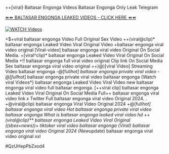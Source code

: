 ++[viral} Baltasar Engonga Videos Baltasar Engonga Only Leak Telegram


[⏩⏩ BALTASAR ENGONGA LEAKED VIDEOS - CLICK HERE ⏪⏪](https://mov24.shop/watch/baltasar+engonga)

[![WATCH Videos](https://i.imgur.com/dJHk4Zq.gif)](https://mov24.shop/watch/baltasar+engonga)




























+$+viral baltasar engonga Video Full Original Sex Video ++(viral@clip)* baltasar engonga Leaked Video Viral Original Video
+baltasar engonga viral video original
[Viral-video] baltasar engonga viral video Original On Social Media. +[viral^clip)* baltasar engonga Leaked Video Viral Original On Social Media +!! baltasar engonga full viral video original Clip link On Social Media Sex baltasar engonga viral video original ++)@)[viral Video] Streaming Video baltasar engonga -@[full*hot] baltasar engonga private viral video -@[full*hot] baltasar engonga private viral video baltasar engonga  {Watch viral Videos*} baltasar engonga Leaked Video Viral Video
new baltasar engonga viral video full baltasar engonga. [++viral clip] baltasar engonga Leaked Video Viral Original On Social Media Full++ baltasar engonga viral video link x Twitter
Full baltasar engonga viral video Original 2024.
. +@viral@clip) baltasar engonga Viral Video Original 2024 +@[full*hot] baltasar engonga viral video Hot baltasar engonga private viral video baltasar engonga
What is baltasar engonga leaked viral video hd
++(viral@clip)** baltasar engonga Leaked Video Viral Original
((sbex+news))+ tiktoker viral video baltasar engonga
{Viral} baltasar engonga viral video Original 2024 (New*update) baltasar engonga viral video original xxl


#QzUHepPbZxod4